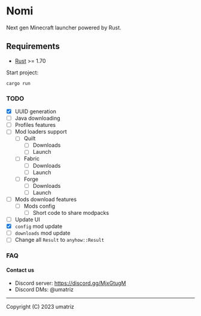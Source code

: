 # Nomi

Next gen Minecraft launcher powered by Rust. 

## Requirements

- [Rust](https://www.rust-lang.org/) >= 1.70

Start project:
```shell
cargo run
```

### TODO

- [x] UUID generation
- [ ] Java downloading
- [ ] Profiles features
- [ ] Mod loaders support
  * [ ] Quilt
    + [ ] Downloads
    + [ ] Launch
  * [ ] Fabric
    + [ ] Downloads
    + [ ] Launch
  * [ ] Forge
    + [ ] Downloads
    + [ ] Launch
- [ ] Mods download features
  * [ ] Mods config
    + [ ] Short code to share modpacks
- [ ] Update UI
- [x] `config` mod update
- [ ] `downloads` mod update
- [ ] Change all `Result` to `anyhow::Result`

### FAQ

#### Contact us

- Discord server: https://discord.gg/MjxGtugM
- Discord DMs: @umatriz

---

Copyright (C) 2023  umatriz